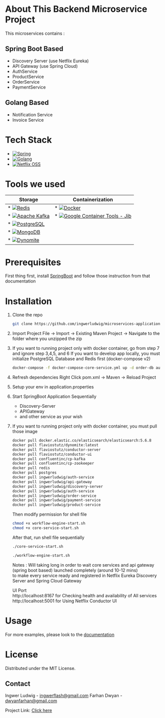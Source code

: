 # About This Backend Microservice Project

This microservices contains :

## Spring Boot Based
- Discovery Server (use Netflix Eureka) <br>
- API Gateway (use Spring Cloud) <br>
- AuthService <br>
- ProductService <br>
- OrderService <br>
- PaymentService <br>

## Golang Based
- Notification Service <br>
- Invoice Service <br>

# Tech Stack
* [![Spring][Spring.com]][Spring-url]
* [![Golang][Golang.com]][Golang-url]
* [![Netflix OSS][Netflix.com]][Netflix-url]


# Tools we used
| Storage  | Containerization |
| ------------- | ------------- |
| * [![Redis][Redis.com]][Redis-url] | * [![Docker][Docker.com]][Docker-url]  |
| * [![Apache Kafka][Apachekafka.com]][Apachekafka-url]  | * [![Google Container Tools - Jib][Googlejib.com]][Googlejib-url]  |
| * [![PostgreSQL][Postgre.com]][Postgre-url]  |  |
| * [![MongoDB][Mongo.com]][Mongo-url]  |  |
| * [![Dynomite][Dynomite.com]][Dynomite-url] |  |


# Prerequisites
First thing first, install <a href="https://docs.spring.io/spring-boot/docs/1.0.2.RELEASE/reference/html/getting-started-installing-spring-boot.html">SpringBoot</a> and follow those instruction from that documentation

# Installation

1. Clone the repo
   ```sh
   git clone https://github.com/ingwerludwig/microservices-application.git
   ```
   
2. Import Project
   File -> Import -> Existing Maven Project -> Navigate to the folder where you unzipped the zip

3. If you want to running project only with docker container, go from step 7 and ignore step 3,4,5, and 6
   If you want to develop app locally, you must initialize PostgreSQL Database and Redis first (docker-compose v2)
   
   ```sh
   docker-compose -f docker-compose-core-service.yml up -d order-db auth-db redis
   ```

4. Refresh dependencies
   Right Click pom.xml -> Maven -> Reload Project
   
5. Setup your env in application.properties

6. Start SpringBoot Application Sequentially
   - Discovery-Server
   - APIGateway
   - and other service as your wish
     
7. If you want to running project only with docker container, you must pull those image
   ```sh
   docker pull docker.elastic.co/elasticsearch/elasticsearch:5.6.8
   docker pull flaviostutz/dynomite:latest
   docker pull flaviostutz/conductor-server
   docker pull flaviostutz/conductor-ui
   docker pull confluentinc/cp-kafka
   docker pull confluentinc/cp-zookeeper
   docker pull redis
   docker pull postgres
   docker pull ingwerludwig/auth-service
   docker pull ingwerludwig/api-gateway
   docker pull ingwerludwig/discovery-server
   docker pull ingwerludwig/auth-service
   docker pull ingwerludwig/order-service
   docker pull ingwerludwig/payment-service
   docker pull ingwerludwig/product-service
   ```

   Then modify permission for shell file
   ```sh
   chmod +x workflow-engine-start.sh
   chmod +x core-service-start.sh
   ```

   After that, run shell file sequentially
   ```sh
   ./core-service-start.sh
   ```
   ```sh
   ./workflow-engine-start.sh
   ```
   Notes : Will taking long in order to wait core services and api gateway (spring boot based) launched completely (around 10-12 mins) <br>
   to make every service ready and registered in Netflix Eureka Discovery Server and Spring Cloud Gateway <br>

   UI Port <br>
   http://localhost:8167 for Checking health and availability of All services <br>
   http://localhost:5001 for Using Netflix Conductor UI <br>


# Usage
For more examples, please look to the <a href="">documentation</a>

# License
Distributed under the MIT License.

## Contact

Ingwer Ludwig - ingwerflash@gmail.com
Farhan Dwyan - dwyanfarhan@gmail.com

Project Link: <a href="https://github.com/ingwerludwig/microservices-application">Click here</a>


<!-- MARKDOWN LINKS & IMAGES -->
<!-- https://www.markdownguide.org/basic-syntax/#reference-style-links -->
[contributors-shield]: https://img.shields.io/github/contributors/othneildrew/Best-README-Template.svg?style=for-the-badge
[contributors-url]: https://github.com/othneildrew/Best-README-Template/graphs/contributors
[forks-shield]: https://img.shields.io/github/forks/othneildrew/Best-README-Template.svg?style=for-the-badge
[forks-url]: https://github.com/othneildrew/Best-README-Template/network/members
[stars-shield]: https://img.shields.io/github/stars/othneildrew/Best-README-Template.svg?style=for-the-badge
[stars-url]: https://github.com/othneildrew/Best-README-Template/stargazers
[issues-shield]: https://img.shields.io/github/issues/othneildrew/Best-README-Template.svg?style=for-the-badge
[issues-url]: https://github.com/othneildrew/Best-README-Template/issues
[license-shield]: https://img.shields.io/github/license/othneildrew/Best-README-Template.svg?style=for-the-badge
[linkedin-shield]: https://img.shields.io/badge/-LinkedIn-black.svg?style=for-the-badge&logo=linkedin&colorB=555
[linkedin-url]: https://linkedin.com/in/ingwerludwig

[Postgre.com]: https://img.shields.io/badge/postgres-%23316192.svg?style=for-the-badge&logo=postgresql&logoColor=white
[Postgre-url]: https://www.postgresql.org/
[Spring.com]: https://img.shields.io/badge/Spring-6DB33F?style=for-the-badge&logo=spring&logoColor=white
[Spring-url]: https://spring.io/
[Golang.com]: https://img.shields.io/badge/Go-00ADD8?style=for-the-badge&logo=go&logoColor=white
[Golang-url]: https://go.dev
[Docker.com]: https://img.shields.io/badge/docker-%230db7ed.svg?style=for-the-badge&logo=docker&logoColor=white
[Docker-url]: https://www.docker.com
[Apachekafka.com]: https://img.shields.io/badge/Apache%20Kafka-000?style=for-the-badge&logo=apachekafka
[Apachekafka-url]: https://kafka.apache.org
[Redis.com]: https://img.shields.io/badge/redis-%23DD0031.svg?style=for-the-badge&logo=redis&logoColor=white
[Redis-url]: https://redis.io
[Netflix.com]: https://img.shields.io/badge/Netflix-E50914?style=for-the-badge&logo=netflix&logoColor=white
[Netflix-url]: https://netflix.github.io
[Dynomite.com]: https://img.shields.io/badge/Amazon%20DynamoDB-4053D6?style=for-the-badge&logo=Amazon%20DynamoDB&logoColor=white
[Dynomite-url]: http://www.dynomitedb.com
[Googlejib.com]: https://img.shields.io/badge/google-4285F4?style=for-the-badge&logo=google&logoColor=white
[Googlejib-url]: https://github.com/GoogleContainerTools/jib
[Mongo.com]: https://img.shields.io/badge/MongoDB-%234ea94b.svg?style=for-the-badge&logo=mongodb&logoColor=white
[Mongo-url]: https://www.mongodb.com
